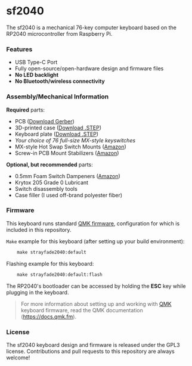 # sf2040

The sf2040 is a mechanical 76-key computer keyboard based on the RP2040 microcontroller from Raspberry Pi.

### Features
 - USB Type-C Port
 - Fully open-source/open-hardware design and firmware files
 - **No LED backlight**
 - **No Bluetooth/wireless connectivity**
### Assembly/Mechanical Information
**Required** parts:
 - PCB ([Download Gerber](/pcb/Gerber/Gerber.zip))
 - 3D-printed case ([Download .STEP](/case/Case.step))
 - Keyboard plate ([Download .STEP](/plate/Plate.step))
 - *Your choice of 76 full-size MX-style keyswitches*
 - MX-style Hot Swap Switch Mounts ([Amazon](https://www.amazon.com/gp/product/B0B4W9YMGM))
 - Screw-in PCB Mount Stabilizers ([Amazon](https://www.amazon.com/gp/product/B0CN38CXQ3))

**Optional, but recommended** parts:
 - 0.5mm Foam Switch Dampeners ([Amazon](https://www.amazon.com/gp/product/B0B942VCMV))
 - Krytox 205 Grade 0 Lubricant
 - Switch disassembly tools
 - Case filler (I used off-brand polyester fiber)

### Firmware
This keyboard runs standard [QMK firmware](https://docs.qmk.fm/#/), configuration for which is included in this repository.

`Make` example for this keyboard (after setting up your build environment):
```sh
    make strayfade2040:default
```
Flashing example for this keyboard:
```sh
    make strayfade2040:default:flash
```
The RP2040's bootloader can be accessed by holding the **ESC** key while plugging in the keyboard.

> For more information about setting up and working with [QMK](https://docs.qmk.fm/#/) keyboard firmware, read the QMK documentation (https://docs.qmk.fm).

### License
The sf2040 keyboard design and firmware is released under the GPL3 license. Contributions and pull requests to this repository are always welcome!